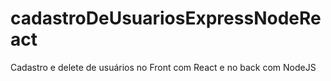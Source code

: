 # cadastroDeUsuariosExpressNodeReact
 Cadastro e delete de usuários  no Front com React e no back com NodeJS
